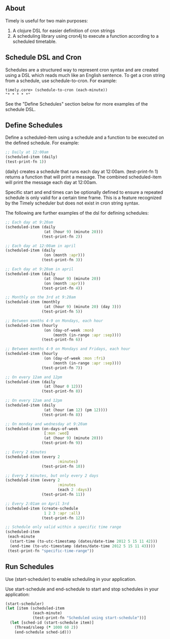 ## About

Timely is useful for two main purposes:

1. A clojure DSL for easier definition of cron strings
2. A scheduling library using cron4j to execute a function according to a scheduled timetable.

## Schedule DSL and Cron

Schedules are a structured way to represent cron syntax and are created using a DSL which reads much like an English sentence.  To get a cron string from a schedule, use schedule-to-cron.  For example:

	timely.core> (schedule-to-cron (each-minute))
	"* * * * *"
	
See the "Define Schedules" section below for more examples of the schedule DSL.

## Define Schedules

Define a scheduled-item using a schedule and a function to be executed on the defined schedule. For example:

```clojure
;; Daily at 12:00am
(scheduled-item (daily)
(test-print-fn 1))
```

(daily) creates a schedule that runs each day at 12:00am.  (test-print-fn 1) returns a function that will print a message.  The combined scheduled-item will print the message each day at 12:00am.

Specific start and end times can be optionally defined to ensure a repeated schedule is only valid for a certain time frame.  This is a feature recognized by the Timely scheduler but does not exist in cron string syntax.

The following are further examples of the dsl for defining schedules:

```clojure
;; Each day at 9:20am
(scheduled-item (daily
                 (at (hour 9) (minute 20)))
                (test-print-fn 2))

;; Each day at 12:00am in april
(scheduled-item (daily
                 (on (month :apr)))
                (test-print-fn 3))

;; Each day at 9:20am in april
(scheduled-item (daily
                 (at (hour 9) (minute 20))
                 (on (month :apr)))
                (test-print-fn 4))

;; Monthly on the 3rd at 9:20am
(scheduled-item (monthly
                 (at (hour 9) (minute 20) (day 3)))
                (test-print-fn 5))

;; Between months 4-9 on Mondays, each hour
(scheduled-item (hourly
                 (on (day-of-week :mon)
                     (month (in-range :apr :sep))))
                (test-print-fn 6))

;; Between months 4-9 on Mondays and Fridays, each hour
(scheduled-item (hourly
                 (on (day-of-week :mon :fri)
                     (month (in-range :apr :sep))))
                (test-print-fn 7))

;; On every 12am and 12pm
(scheduled-item (daily
                 (at (hour 0 12)))
                (test-print-fn 8))

;; On every 12am and 12pm
(scheduled-item (daily
                 (at (hour (am 12) (pm 12))))
                (test-print-fn 8))

;; On monday and wednesday at 9:20am
(scheduled-item (on-days-of-week
                 [:mon :wed]
                 (at (hour 9) (minute 20)))
                (test-print-fn 9))

;; Every 2 minutes
(scheduled-item (every 2
                       :minutes)
                (test-print-fn 10))

;; Every 2 minutes, but only every 2 days
(scheduled-item (every 2
                       :minutes
                       (each 2 :days))
                (test-print-fn 11))

;; Every 2:01am on April 3rd
(scheduled-item (create-schedule
                 1 2 3 :apr :all)
                (test-print-fn 12))

;; Schedule only valid within a specific time range
(scheduled-item
 (each-minute
  (start-time (to-utc-timestamp (dates/date-time 2012 5 15 11 42)))
  (end-time (to-utc-timestamp (dates/date-time 2012 5 15 11 43))))
 (test-print-fn "specific-time-range"))
```     
          
## Run Schedules

Use (start-scheduler) to enable scheduling in your application.

Use start-schedule and end-schedule to start and stop schedules in your application:

```clojure
(start-scheduler)
(let [item (scheduled-item
            (each-minute)
            (test-print-fn "Scheduled using start-schedule"))]
  (let [sched-id (start-schedule item)]
    (Thread/sleep (* 1000 60 2))
    (end-schedule sched-id)))
```
